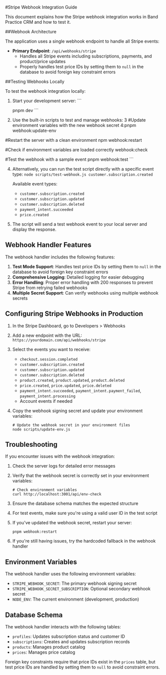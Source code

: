 #Stripe Webhook Integration Guide

This document explains how the Stripe webhook integration works in Band Practice CRM and how to test it.

##Webhook Architecture

The application uses a single webhook endpoint to handle all Stripe events:

- **Primary Endpoint**: `/api/webhooks/stripe`
  - Handles all Stripe events including subscriptions, payments, and product/price updates
  - Properly handles test price IDs by setting them to `null` in the database to avoid foreign key constraint errors

##Testing Webhooks Locally

To test the webhook integration locally:

1. Start your development server: ```

   pnpm dev ```

2. Use the built-in scripts to test and manage webhooks:
3 #Update environment variables with the new webhook secret
4:pnpm webhook:update-env

#Restart the server with a clean environment
npm webhook:restart

#Check if environment variables are loaded correctly
webhook:check

#Test the webhook with a sample event
pnpm webhook:test ```

4. Alternatively, you can run the test script directly with a specific event type: ```
   node scripts/test-webhook.js customer.subscription.created ```

   Available event types:
   - `customer.subscription.created`
   - `customer.subscription.updated`
   - `customer.subscription.deleted`
   - `payment_intent.succeeded`
   - `price.created`

5. The script will send a test webhook event to your local server and display the response.

## Webhook Handler Features

The webhook handler includes the following features:

1. **Test Mode Support**: Handles test price IDs by setting them to `null` in the database to avoid foreign key constraint errors
2. **Comprehensive Logging**: Detailed logging for easier debugging
3. **Error Handling**: Proper error handling with 200 responses to prevent Stripe from retrying failed webhooks
4. **Multiple Secret Support**: Can verify webhooks using multiple webhook secrets

## Configuring Stripe Webhooks in Production

1. In the Stripe Dashboard, go to Developers > Webhooks
2. Add a new endpoint with the URL: `https://yourdomain.com/api/webhooks/stripe`
3. Select the events you want to receive:
   - `checkout.session.completed`
   - `customer.subscription.created`
   - `customer.subscription.updated`
   - `customer.subscription.deleted`
   - `product.created`, `product.updated`, `product.deleted`
   - `price.created`, `price.updated`, `price.deleted`
   - `payment_intent.succeeded`, `payment_intent.payment_failed`, `payment_intent.processing`
   - Account events if needed

4. Copy the webhook signing secret and update your environment variables:

   ```
   # Update the webhook secret in your environment files
   node scripts/update-env.js
   ```

## Troubleshooting

If you encounter issues with the webhook integration:

1. Check the server logs for detailed error messages
2. Verify that the webhook secret is correctly set in your environment variables:

   ```
   # Check environment variables
   curl http://localhost:3001/api/env-check
   ```

3. Ensure the database schema matches the expected structure
4. For test events, make sure you're using a valid user ID in the test script
5. If you've updated the webhook secret, restart your server:

   ```
   pnpm webhook:restart
   ```

6. If you're still having issues, try the hardcoded fallback in the webhook handler

## Environment Variables

The webhook handler uses the following environment variables:

- `STRIPE_WEBHOOK_SECRET`: The primary webhook signing secret
- `STRIPE_WEBHOOK_SECRET_SUBSCRIPTION`: Optional secondary webhook secret
- `NODE_ENV`: The current environment (development, production)

## Database Schema

The webhook handler interacts with the following tables:

- `profiles`: Updates subscription status and customer ID
- `subscriptions`: Creates and updates subscription records
- `products`: Manages product catalog
- `prices`: Manages price catalog

Foreign key constraints require that price IDs exist in the `prices` table, but test price IDs are handled by setting them to `null` to avoid constraint errors.

